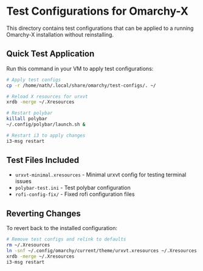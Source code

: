 # Test Configurations for Omarchy-X

This directory contains test configurations that can be applied to a running Omarchy-X installation without reinstalling.

## Quick Test Application

Run this command in your VM to apply test configurations:

```bash
# Apply test configs
cp -r /home/nath/.local/share/omarchy/test-configs/. ~/

# Reload X resources for urxvt
xrdb -merge ~/.Xresources

# Restart polybar
killall polybar
~/.config/polybar/launch.sh &

# Restart i3 to apply changes
i3-msg restart
```

## Test Files Included

- `urxvt-minimal.xresources` - Minimal urxvt config for testing terminal issues
- `polybar-test.ini` - Test polybar configuration
- `rofi-config-fix/` - Fixed rofi configuration files

## Reverting Changes

To revert back to the installed configuration:
```bash
# Remove test configs and relink to defaults
rm ~/.Xresources
ln -snf ~/.config/omarchy/current/theme/urxvt.xresources ~/.Xresources
xrdb -merge ~/.Xresources
i3-msg restart
```